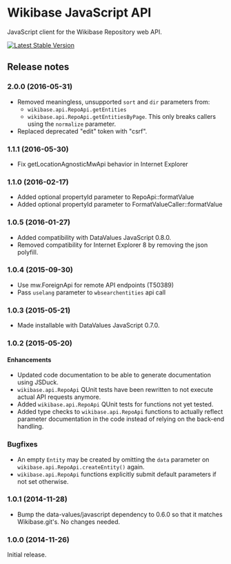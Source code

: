 # Wikibase JavaScript API

JavaScript client for the Wikibase Repository web API.

[![Latest Stable Version](https://poser.pugx.org/wikibase/javascript-api/version.png)](https://packagist.org/packages/wikibase/javascript-api)

## Release notes

### 2.0.0 (2016-05-31)

* Removed meaningless, unsupported `sort` and `dir` parameters from:
  * `wikibase.api.RepoApi.getEntities`
  * `wikibase.api.RepoApi.getEntitiesByPage`. This only breaks callers using the `normalize` parameter.
* Replaced deprecated "edit" token with "csrf".

### 1.1.1 (2016-05-30)

* Fix getLocationAgnosticMwApi behavior in Internet Explorer

### 1.1.0 (2016-02-17)

* Added optional propertyId parameter to RepoApi::formatValue
* Added optional propertyId parameter to FormatValueCaller::formatValue

### 1.0.5 (2016-01-27)

* Added compatibility with DataValues JavaScript 0.8.0.
* Removed compatibility for Internet Explorer 8 by removing the json polyfill.

### 1.0.4 (2015-09-30)

* Use mw.ForeignApi for remote API endpoints (T50389)
* Pass `uselang` parameter to `wbsearchentities` api call

### 1.0.3 (2015-05-21)

* Made installable with DataValues JavaScript 0.7.0.

### 1.0.2 (2015-05-20)

#### Enhancements
* Updated code documentation to be able to generate documentation using JSDuck.
* `wikibase.api.RepoApi` QUnit tests have been rewritten to not execute actual API requests anymore.
* Added `wikibase.api.RepoApi` QUnit tests for functions not yet tested.
* Added type checks to `wikibase.api.RepoApi` functions to actually reflect parameter documentation in the code instead of relying on the back-end handling.

### Bugfixes
* An empty `Entity` may be created by omitting the `data` parameter on `wikibase.api.RepoApi.createEntity()` again.
* `wikibase.api.RepoApi` functions explicitly submit default parameters if not set otherwise.

### 1.0.1 (2014-11-28)

* Bump the data-values/javascript dependency to 0.6.0 so that it matches Wikibase.git's.
	No changes needed.

### 1.0.0 (2014-11-26)

Initial release.
